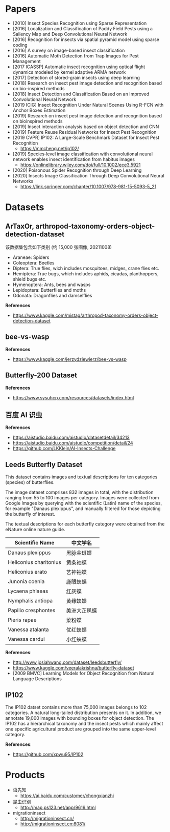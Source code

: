 # Papers
- [2010] Insect Species Recognition using Sparse Representation
- [2016] Localization and Classification of Paddy Field Pests using a Saliency Map and Deep Convolutional Neural Network
- [2016] Recognition for insects via spatial pyramid model using sparse coding
- [2016] A survey on image-based insect classification
- [2016] Automatic Moth Detection from Trap Images for Pest Management
- [2017 ICASSP] Automatic insect recognition using optical flight dynamics modeled by kernel adaptive ARMA network
- [2017] Detection of stored-grain insects using deep learning
- [2018] Research on insect pest image detection and recognition based on bio-inspired methods
- [2018] Insect Detection and Classification Based on an Improved Convolutional Neural Network
- [2019 ICIG] Insect Recognition Under Natural Scenes Using R-FCN with Anchor Boxes Estimation
- [2019] Research on insect pest image detection and recognition based on bioinspired methods
- [2019] Insect interaction analysis based on object detection and CNN
- [2019] Feature Reuse Residual Networks for Insect Pest Recognition
- [2019 CVPR] IP102: A Large-Scale Benchmark Dataset for Insect Pest Recognition
    - https://mmcheng.net/ip102/
- [2019] Species‐level image classification with convolutional neural network enables insect identification from habitus images
    - https://onlinelibrary.wiley.com/doi/full/10.1002/ece3.5921
- [2020] Poisonous Spider Recognition through Deep Learning
- [2020] Insects Image Classification Through Deep Convolutional Neural Networks
    - https://link.springer.com/chapter/10.1007/978-981-15-5093-5_21


# Datasets

## ArTaxOr, arthropod-taxonomy-orders-object-detection-dataset
该数据集包含如下类别 (约 15,000 张图像, 20211008)
- Araneae: Spiders
- Coleoptera: Beetles
- Diptera: True flies, wich includes mosquitoes, midges, crane flies etc.
- Hemiptera: True bugs, which includes aphids, cicadas, planthoppers, shield bugs etc.
- Hymenoptera: Ants, bees and wasps
- Lepidoptera: Butterflies and moths
- Odonata: Dragonflies and damselflies

**References**
- https://www.kaggle.com/mistag/arthropod-taxonomy-orders-object-detection-dataset


## bee-vs-wasp
**References**
- https://www.kaggle.com/jerzydziewierz/bee-vs-wasp


## Butterfly-200 Dataset
**References**
- https://www.sysuhcp.com/resources/datasets/index.html


## 百度 AI 识虫
**References**
- https://aistudio.baidu.com/aistudio/datasetdetail/34213
- https://aistudio.baidu.com/aistudio/competition/detail/24
- https://github.com/LKKlein/AI-Insects-Challenge


## Leeds Butterfly Dataset
This dataset contains images and textual descriptions for ten categories (species) of butterflies.

The image dataset comprises 832 images in total, with the distribution ranging from 55 to 100 images per category. Images were collected from Google Images by querying with the scientific (Latin) name of the species, for example "Danaus plexippus", and manually filtered for those depicting the butterfly of interest.

The textual descriptions for each butterfly category were obtained from the eNature online nature guide.

Scientific Name         | 中文学名
------------------------|-------------
Danaus plexippus        | 黑脉金斑蝶
Heliconius charitonius  | 黄条袖蝶
Heliconius erato        | 艺神袖蝶
Junonia coenia          | 鹿眼蛱蝶
Lycaena phlaeas         | 红灰蝶
Nymphalis antiopa       | 黄缘蛱蝶
Papilio cresphontes     | 美洲大芷凤蝶
Pieris rapae            | 菜粉蝶
Vanessa atalanta        | 优红蛱蝶
Vanessa cardui          | 小红蛱蝶

**References**:
- http://www.josiahwang.com/dataset/leedsbutterfly/
- https://www.kaggle.com/veeralakrishna/butterfly-dataset
- [2009 BMVC] Learning Models for Object Recognition from Natural Language Descriptions

## IP102
The IP102 datset contains more than 75,000 images belongs to 102 categories. A natural long-tailed distribution presents on it. In addition, we annotate 19,000 images with bounding boxes for object detection. The IP102 has a hierarchical taxonomy and the insect pests which mainly affect one specific agricultural product are grouped into the same upper-level category.

**References**:
- https://github.com/xpwu95/IP102



# Products
- 虫先知
    - https://ai.baidu.com/customer/chongxianzhi
- 昆虫识别
    - http://map.ps123.net/app/9619.html
- migrationinsect
    - http://migrationinsect.cn/
    - http://migrationinsect.cn:8081/
    